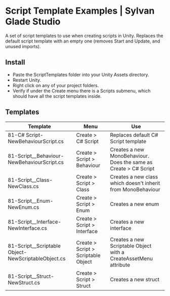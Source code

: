 # Script Template Examples | Sylvan Glade Studio

A set of script templates to use when creating scripts in Unity.
Replaces the default script template with an empty one (removes Start and Update, and unused imports).

## Install
- Paste the ScriptTemplates folder into your Unity Assets directory.
- Restart Unity.
- Right click on any of your project folders.
- Verify if under the Create menu there is a Scripts submenu, which should have all the script templates inside.

## Templates

| Template | Menu | Use |
| --- | --- | --- |
| 81-C# Script-NewBehaviourScript.cs | Create > C# Script | Replaces default C# Script template |
| 81-Script__Behaviour-NewBehaviourScript.cs | Create > Script > Behaviour | Creates a new MonoBehaviour. Does the same as Create > C# Script |
| 81-Script__Class-NewClass.cs | Create > Script > Class | Creates a new class which doesn't inherit from MonoBehaviour |
| 81-Script__Enum-NewEnum.cs | Create > Script > Enum | Creates a new enum |
| 81-Script__Interface-NewInterface.cs | Create > Script > Interface | Creates a new interface |
| 81-Script__Scriptable Object-NewScriptableObject.cs | Create > Script > Scriptable Object | Creates a new Scriptable Object with a CreateAssetMenu attribute |
| 81-Script__Struct-NewStruct.cs | Create > Script > Struct | Creates a new struct |
